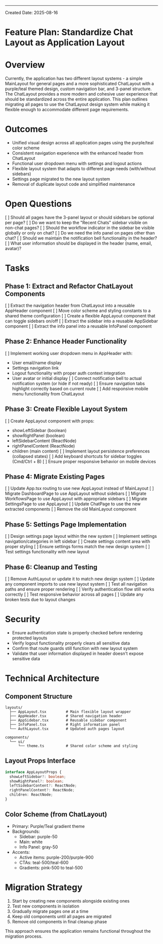 ---

Created Date: 2025-08-16

# Feature Plan: Standardize Chat Layout as Application Layout

# Overview

Currently, the application has two different layout systems - a simple MainLayout for general pages and a more sophisticated ChatLayout with a purple/teal themed design, custom navigation bar, and 3-panel structure. The ChatLayout provides a more modern and cohesive user experience that should be standardized across the entire application. This plan outlines migrating all pages to use the ChatLayout design system while making it flexible enough to accommodate different page requirements.

# Outcomes

- Unified visual design across all application pages using the purple/teal color scheme
- Consistent navigation experience with the enhanced header from ChatLayout
- Functional user dropdown menu with settings and logout actions
- Flexible layout system that adapts to different page needs (with/without sidebars)
- Settings page migrated to the new layout system
- Removal of duplicate layout code and simplified maintenance

# Open Questions

[ ] Should all pages have the 3-panel layout or should sidebars be optional per page?
[ ] Do we want to keep the "Recent Chats" sidebar visible on non-chat pages?
[ ] Should the workflow indicator in the sidebar be visible globally or only on chat?
[ ] Do we need the info panel on pages other than chat?
[ ] Should we maintain the notification bell functionality in the header?
[ ] What user information should be displayed in the header (name, email, avatar)?

# Tasks

## Phase 1: Extract and Refactor ChatLayout Components

[ ] Extract the navigation header from ChatLayout into a reusable AppHeader component
[ ] Move color scheme and styling constants to a shared theme configuration
[ ] Create a flexible AppLayout component that can toggle sidebars on/off
[ ] Extract the sidebar into a reusable AppSidebar component
[ ] Extract the info panel into a reusable InfoPanel component

## Phase 2: Enhance Header Functionality

[ ] Implement working user dropdown menu in AppHeader with:
  - User email/name display
  - Settings navigation link
  - Logout functionality with proper auth context integration
  - User avatar or initial display
[ ] Connect notification bell to actual notification system (or hide if not ready)
[ ] Ensure navigation tabs highlight correctly based on current route
[ ] Add responsive mobile menu functionality from ChatLayout

## Phase 3: Create Flexible Layout System

[ ] Create AppLayout component with props:
  - showLeftSidebar (boolean)
  - showRightPanel (boolean)
  - leftSidebarContent (ReactNode)
  - rightPanelContent (ReactNode)
  - children (main content)
[ ] Implement layout persistence preferences (collapsed states)
[ ] Add keyboard shortcuts for sidebar toggles (Cmd/Ctrl + B)
[ ] Ensure proper responsive behavior on mobile devices

## Phase 4: Migrate Existing Pages

[ ] Update App.tsx routing to use new AppLayout instead of MainLayout
[ ] Migrate DashboardPage to use AppLayout without sidebars
[ ] Migrate WorkflowsPage to use AppLayout with appropriate sidebars
[ ] Migrate SettingsPage to use AppLayout
[ ] Update ChatPage to use the new extracted components
[ ] Remove the old MainLayout component

## Phase 5: Settings Page Implementation

[ ] Design settings page layout within the new system
[ ] Implement settings navigation/categories in left sidebar
[ ] Create settings content area with proper styling
[ ] Ensure settings forms match the new design system
[ ] Test settings functionality with new layout

## Phase 6: Cleanup and Testing

[ ] Remove AuthLayout or update it to match new design system
[ ] Update any component imports to use new layout system
[ ] Test all navigation paths and ensure proper rendering
[ ] Verify authentication flow still works correctly
[ ] Test responsive behavior across all pages
[ ] Update any broken tests due to layout changes

# Security

- Ensure authentication state is properly checked before rendering protected layouts
- Verify logout functionality properly clears all sensitive data
- Confirm that route guards still function with new layout system
- Validate that user information displayed in header doesn't expose sensitive data

# Technical Architecture

## Component Structure
```
layouts/
  ├── AppLayout.tsx         # Main flexible layout wrapper
  ├── AppHeader.tsx         # Shared navigation header
  ├── AppSidebar.tsx        # Reusable sidebar component
  ├── InfoPanel.tsx         # Right information panel
  └── AuthLayout.tsx        # Updated auth pages layout

components/
  └── ui/
      └── theme.ts          # Shared color scheme and styling
```

## Layout Props Interface
```typescript
interface AppLayoutProps {
  showLeftSidebar?: boolean;
  showRightPanel?: boolean;
  leftSidebarContent?: ReactNode;
  rightPanelContent?: ReactNode;
  children: ReactNode;
}
```

## Color Scheme (from ChatLayout)
- Primary: Purple/Teal gradient theme
- Backgrounds: 
  - Sidebar: purple-50
  - Main: white
  - Info Panel: gray-50
- Accents:
  - Active items: purple-200/purple-900
  - CTAs: teal-500/teal-600
  - Gradients: pink-500 to teal-500

# Migration Strategy

1. Start by creating new components alongside existing ones
2. Test new components in isolation
3. Gradually migrate pages one at a time
4. Keep old components until all pages are migrated
5. Remove old components in final cleanup phase

This approach ensures the application remains functional throughout the migration process.